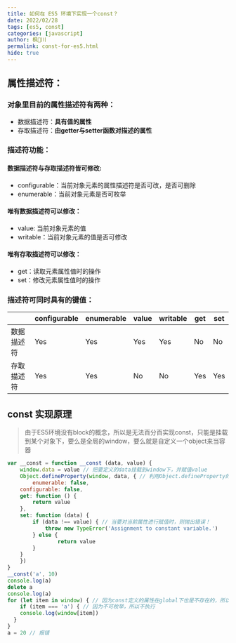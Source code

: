 ```yaml
---
title: 如何在 ES5 环境下实现一个const？
date: 2022/02/28
tags: [es5, const]
categories: [javascript]
author: 枫🍁川
permalink: const-for-es5.html
hide: true
---
```


## 属性描述符：

### 对象里目前的属性描述符有两种：

- 数据描述符：**具有值的属性**
- 存取描述符：**由getter与setter函数对描述的属性**

### 描述符功能：

#### 数据描述符与存取描述符皆可修改:

- configurable：当前对象元素的属性描述符是否可改，是否可删除
- enumerable：当前对象元素是否可枚举

#### 唯有数据描述符可以修改：

- value: 当前对象元素的值
- writable：当前对象元素的值是否可修改

#### 唯有存取描述符可以修改：

- get：读取元素属性值时的操作
- set：修改元素属性值时的操作

### 描述符可同时具有的键值：

|            | configurable | enumerable | value | writable | get  | set  |
| ---------- | ------------ | ---------- | ----- | -------- | ---- | ---- |
| 数据描述符 | Yes          | Yes        | Yes   | Yes      | No   | No   |
| 存取描述符 | Yes          | Yes        | No    | No       | Yes  | Yes  |

## const 实现原理

> 由于ES5环境没有block的概念，所以是无法百分百实现const，只能是挂载到某个对象下，要么是全局的window，要么就是自定义一个object来当容器

```javascript
var __const = function __const (data, value) {
	window.data = value // 把要定义的data挂载到window下，并赋值value
	Object.defineProperty(window, data, { // 利用Object.defineProperty的能力劫持当前对象，并修改其属性描述符
		enumerable: false,
  	configurable: false,
  	get: function () {
  		return value
  	},
  	set: function (data) {
  		if (data !== value) { // 当要对当前属性进行赋值时，则抛出错误！
   		 	throw new TypeError('Assignment to constant variable.')
    	} else {
				return value
    	}
  	}
	})
}
__const('a', 10)
console.log(a)
delete a
console.log(a)
for (let item in window) { // 因为const定义的属性在global下也是不存在的，所以用到了enumerable: false来模拟这一功能
	if (item === 'a') { // 因为不可枚举，所以不执行
  	console.log(window[item])
  }
}
a = 20 // 报错
```